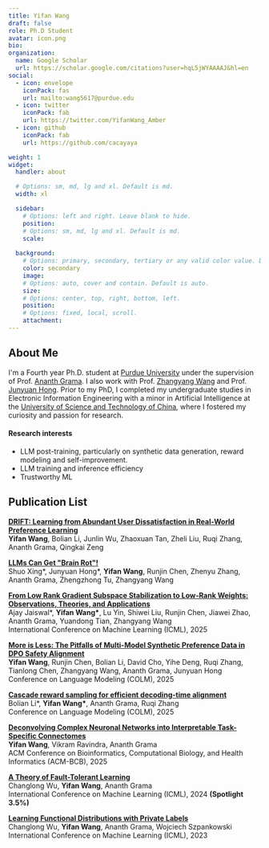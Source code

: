 ```yaml
---
title: Yifan Wang
draft: false
role: Ph.D Student
avatar: icon.png
bio: 
organization:
  name: Google Scholar
  url: https://scholar.google.com/citations?user=hqL5jWYAAAAJ&hl=en
social:
  - icon: envelope
    iconPack: fas
    url: mailto:wang5617@purdue.edu
  - icon: twitter
    iconPack: fab
    url: https://twitter.com/YifanWang_Amber
  - icon: github
    iconPack: fab
    url: https://github.com/cacayaya

weight: 1
widget:
  handler: about

  # Options: sm, md, lg and xl. Default is md.
  width: xl

  sidebar:
    # Options: left and right. Leave blank to hide.
    position:
    # Options: sm, md, lg and xl. Default is md.
    scale:
  
  background:
    # Options: primary, secondary, tertiary or any valid color value. Default is primary.
    color: secondary
    image:
    # Options: auto, cover and contain. Default is auto.
    size:
    # Options: center, top, right, bottom, left.
    position:
    # Options: fixed, local, scroll.
    attachment: 
---
```


## About Me 
I'm a Fourth year Ph.D. student at [Purdue University](https://www.purdue.edu/) under the supervision of Prof. [Ananth Grama](https://scholar.google.com/citations?user=bpsZlEQAAAAJ&hl=en). I also work with Prof. [Zhangyang Wang](https://scholar.google.com/citations?user=pxFyKAIAAAAJ&hl=en) and Prof. [Junyuan Hong](https://scholar.google.com/citations?user=7Cbv6doAAAAJ&hl=en). Prior to my PhD, I completed my undergraduate studies in Electronic Information Engineering with a minor in Artificial Intelligence at the [University of Science and Technology of China](http://en.ustc.edu.cn/), where I fostered my curiosity and passion for research. 

<!-- <span style="color:#8B0000; font-weight:semi-bold;">I’m currently seeking research internship opportunities for Summer 2026 and a full-time role afterward. Don’t hesitate to reach out if you think my background aligns with your team’s work.
</span> -->
<!-- 
[[CV]](https://drive.google.com/file/d/1ZtTGymPAfETK9LGfv4clg6Y19ODMzcCh/view?usp=sharing) -->

#### Research interests
* LLM post-training, particularly on synthetic data generation, reward modeling and self-improvement.
* LLM training and inference efficiency
* Trustworthy ML

## Publication List
[**DRIFT: Learning from Abundant User Dissatisfaction in Real-World Preference Learning**](https://arxiv.org/abs/2510.02341)\
**Yifan Wang**, Bolian Li, Junlin Wu, Zhaoxuan Tan, Zheli Liu, Ruqi Zhang, Ananth Grama, Qingkai Zeng

[**LLMs Can Get "Brain Rot"!**](https://arxiv.org/abs/2510.13928)\
Shuo Xing*, Junyuan Hong*, **Yifan Wang**, Runjin Chen, Zhenyu Zhang, Ananth Grama, Zhengzhong Tu, Zhangyang Wang

[**From Low Rank Gradient Subspace Stabilization to Low-Rank Weights: Observations, Theories, and Applications**](https://arxiv.org/abs/2407.11239)\
Ajay Jaiswal*, **Yifan Wang\***, Lu Yin, Shiwei Liu, Runjin Chen, Jiawei Zhao, Ananth Grama, Yuandong Tian, Zhangyang Wang\
International Conference on Machine Learning (ICML), 2025

[**More is Less: The Pitfalls of Multi-Model Synthetic Preference Data in DPO Safety Alignment**](https://arxiv.org/abs/2504.02193)\
**Yifan Wang**, Runjin Chen, Bolian Li, David Cho, Yihe Deng, Ruqi Zhang, Tianlong Chen, Zhangyang Wang, Ananth Grama, Junyuan Hong\
Conference on Language Modeling (COLM), 2025

[**Cascade reward sampling for efficient decoding-time alignment**](https://arxiv.org/abs/2406.16306)\
Bolian Li*, **Yifan Wang\***, Ananth Grama, Ruqi Zhang\
Conference on Language Modeling (COLM), 2025

[**Deconvolving Complex Neuronal Networks into Interpretable Task-Specific Connectomes**](https://arxiv.org/abs/2407.00201)\
**Yifan Wang**, Vikram Ravindra, Ananth Grama\
ACM Conference on Bioinformatics, Computational Biology, and Health Informatics (ACM-BCB), 2025

[**A Theory of Fault-Tolerant Learning**](https://openreview.net/pdf?id=ooh8tkXKyR)\
Changlong Wu, **Yifan Wang**, Ananth Grama\
International Conference on Machine Learning (ICML), 2024 **(Spotlight 3.5%)**

[**Learning Functional Distributions with Private Labels**](https://proceedings.mlr.press/v202/wu23u.html)\
Changlong Wu, **Yifan Wang**, Ananth Grama, Wojciech Szpankowski\
International Conference on Machine Learning (ICML), 2023

<!-- ## NEWS
* May, 2024. I'm thrilled to start my internship at **Texas Instrument**!
* May, 2024. "A Theory of Fault-Tolerant Learning" is accepted by **ICML 2024 (spotlight 3.5\%)** !
* Apr, 2023. "Learning Functional Distributions with Private Labels" is accepted by **ICML 2023**! -->

